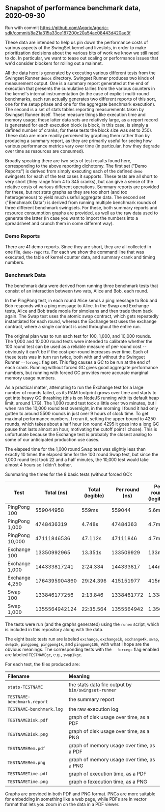 ## Snapshot of performance benchmark data, 2020-09-30

Run with commit https://github.com/Agoric/agoric-sdk/commit/8a21a315a33ce187200c20a54ac08443d420ae3f

These data are intended to help us pin down the performance costs of various
aspects of the SwingSet kernel and liveslots, in order to make prioritization
decisions about the various bits of work we know we still need to do.  In
particular, we want to tease out scaling or performance issues that we'd
consider blockers for rolling out a mainnet.

All the data here is generated by executing various different tests from the
Swingset Runner `demos` directory.  Swingset Runner produces two kinds of
measurement output.  One is a summary report generated at the end of execution
that presents the cumulative tallies from the various counters in the kernel's
internal instrumentation (in the case of explicit multi-round benchmarks, each
run actually generates two different reports of this sort, one for the setup
phase and one for the aggregate benchmark execution).  The second is a set of
stats tables reporting measurements taken by Swingset Runner itself.  These
measure things like execution time and memory usage; these latter data sets are
relatively large, as a report record is generated for each execution block (a
block, in this case, is simply a defined number of cranks; for these tests the
block size was set to 250).  These data are more readily perceived by graphing
them rather than by producing a summary report, as they are primarily useful for
seeing how various performance metrics vary over time (in particular, how they
degrade over time as resources are consumed).


Broadly speaking there are two sets of test results found here, corresponding to
the above reporting dichotomy.  The first set ("Demo Reports") is derived from
simply executing each of the defined `demo` swingsets for each of the test cases
it supports.  These tests are all short to very short (they range from 4 to 345
cranks), but can give a sense of the relative costs of various different
operations.  Summary reports are provided for these, but not stats graphs as
they are too short (and too heterogeneous) to yield much useful aggregate data.
The second set ("Benchmark Data") is derived from running multiple benchmark
rounds of three different benchmark swingsets.  For these, both summary reports
and resource consumption graphs are provided, as well as the raw data used to
generate the latter (in case you want to import the numbers into a spreadsheet
and crunch them in some different way).

### Demo Reports

There are 41 demo reports.  Since they are short, they are all collected in one
file, `demo-reports`.  For each we show the command line that was executed, the
table of kernel counter data, and summary crank and timing numbers.

### Benchmark Data

The benchmark data were derived from running three benchmark tests that consist
of an interaction between two vats, Alice and Bob, each round.

In the PingPong test, in each round Alice sends a ping message to Bob and Bob
responds with a ping message to Alice.  In the Swap and Exchange tests,
Alice and Bob trade moola for simoleans and then trade them back again.  The
Swap test uses the atomic swap contract, which gets repeatedly instantiated
for each round, whereas the Exchange test uses the exchange contract, where a
single contract is used throughout the entire run.

The original plan was to run each test for 100, 1,000, and 10,000 rounds.  The
1,000 and 10,000 round tests were intended to calibrate whether the 100 round
test can be used as a reliable measure of per-round cost -- obviously it can't
be if the cost-per-round increases over time.  Each of these tests was in turn
run twice, both with and without the Swingset Runner `--forcegc` flag set.  This
flag causes a GC to be run at the end of each crank.  Running without forced GC
gives good aggregate performance numbers, but running with forced GC provides
more accurate marginal memory usage numbers.

As a practical matter, attempting to run the Exchange test for a large number of
rounds failed, as its RAM footprint grows over time and starts to get into heavy
GC thrashing (this is on NodeJS running with its default heap limit, around
1.7G).  The 1,000 round test took a little over two minutes, but I when ran the
10,000 round test overnight, in the morning I found it had only gotten to around
5500 rounds in just over 9 hours of clock time.  To get maximal performance
numbers, I reran it, setting the upper bound to 4250 rounds, which takes about a
half hour (on round 4295 it goes into a long GC pause that lasts almost an
hour, motivating the cutoff point I chose).  This is unfortunate because the
Exchange test is probably the closest analog to some of our anticipated
production use cases.

The elapsed time for the 1,000 round Swap test was slightly less than exactly 10 times the
elapsed time for the 100 round Swap test, but since the 1,000 round test took 22
and a half minutes, the 10,000 test would take almost 4 hours so I didn't
bother.

Summaring the times for the 8 basic tests (without forced GC):

Test            | Total (ns)      | Total (legible) | Per round (ns) | Per round (legible)
----------------|-----------------|-----------|------------|-------
PingPong 100    | 559044958       | 559ms     | 559044     | 5.6ms
PingPong 1,000  | 4748436319      | 4.748s    | 47484363   | 4.7ms
PingPong 10,000 | 47111846536     | 47.112s   | 47111846   | 4.7ms
Exchange 100    | 13350992965     | 13.351s   | 133509929  | 133ms
Exchange 1,000  | 144333817241    | 2:24.334  | 144333817  | 144ms
Exchange 4,250  | 1764395904860   | 29:24.396 | 415151977  | 415ms
Swap 100        | 133846177256    | 2:13.846  | 1338461772 | 1.338s
Swap 1,000      | 1355564942124   | 22:35.564 | 1355564942 | 1.356s

The tests were run (and the graphs generated) using the `runem` script, which is
included in this repository along with the data.

The eight basic tests run are labeled `exchange`, `exchange1k`, `exchange4k`,
`swap`, `swap1k`, `pingpong`, `pingpong1k`, and `pingpong10k`, with what I hope
are the obvious meanings.  The corresponding tests with the `--forcegc` flag
enabled are labeled `TESTNAMEgc`, e.g., `swap1kgc`.

For each test, the files produced are:

Filename                    | Meaning
:---------------------------|:-----------------------------
`stats-TESTNAME`            | the stats data file output by `bin/swingset-runner`
`TESTNAME-benchmark.report` | the summary report
`TESTNAME-benchmark.log`    | the raw execution log
`TESTNAMEDisk.pdf`          | graph of disk usage over time, as a PDF
`TESTNAMEDisk.png`          | graph of disk usage over time, as a PNG
`TESTNAMEMem.pdf`           | graph of memory usage over time, as a PDF
`TESTNAMEMem.png`           | graph of memory usage over time, as a PNG
`TESTNAMETime.pdf`          | graph of execution time, as a PDF
`TESTNAMETime.png`          | graph o fexecution time, as a PNG

Graphs are provided in both PDF and PNG format.  PNGs are more suitable for
embedding in something like a web page, while PDFs are in vector format that lets
you zoom in on the data in a PDF viewer.

